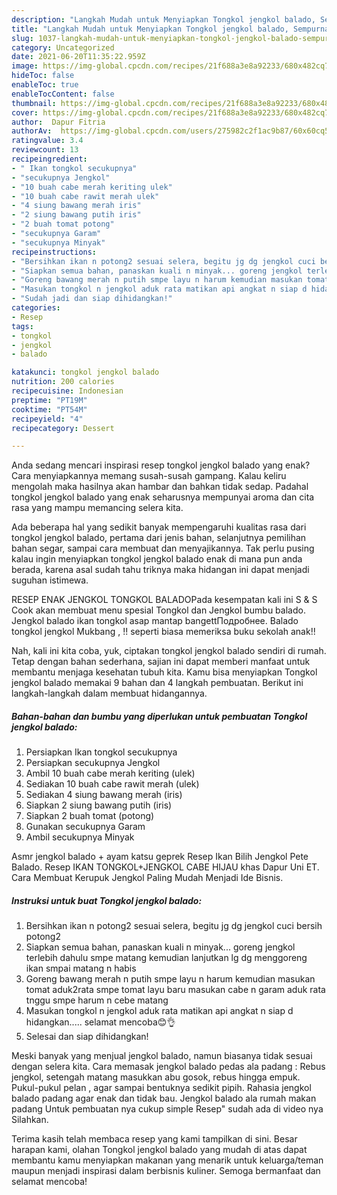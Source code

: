 ```yaml
---
description: "Langkah Mudah untuk Menyiapkan Tongkol jengkol balado, Sempurna"
title: "Langkah Mudah untuk Menyiapkan Tongkol jengkol balado, Sempurna"
slug: 1037-langkah-mudah-untuk-menyiapkan-tongkol-jengkol-balado-sempurna
category: Uncategorized
date: 2021-06-20T11:35:22.959Z
image: https://img-global.cpcdn.com/recipes/21f688a3e8a92233/680x482cq70/tongkol-jengkol-balado-foto-resep-utama.jpg
hideToc: false
enableToc: true
enableTocContent: false
thumbnail: https://img-global.cpcdn.com/recipes/21f688a3e8a92233/680x482cq70/tongkol-jengkol-balado-foto-resep-utama.jpg
cover: https://img-global.cpcdn.com/recipes/21f688a3e8a92233/680x482cq70/tongkol-jengkol-balado-foto-resep-utama.jpg
author:  Dapur Fitria
authorAv:  https://img-global.cpcdn.com/users/275982c2f1ac9b87/60x60cq50/avatar.jpg
ratingvalue: 3.4
reviewcount: 13
recipeingredient:
- " Ikan tongkol secukupnya"
- "secukupnya Jengkol"
- "10 buah cabe merah keriting ulek"
- "10 buah cabe rawit merah ulek"
- "4 siung bawang merah iris"
- "2 siung bawang putih iris"
- "2 buah tomat potong"
- "secukupnya Garam"
- "secukupnya Minyak"
recipeinstructions:
- "Bersihkan ikan n potong2 sesuai selera, begitu jg dg jengkol cuci bersih potong2"
- "Siapkan semua bahan, panaskan kuali n minyak... goreng jengkol terlebih dahulu smpe matang kemudian lanjutkan lg dg menggoreng ikan smpai matang n habis"
- "Goreng bawang merah n putih smpe layu n harum kemudian masukan tomat aduk2rata smpe tomat layu baru masukan cabe n garam aduk rata tnggu smpe harum n cebe matang"
- "Masukan tongkol n jengkol aduk rata matikan api angkat n siap d hidangkan..... selamat mencoba😊👌"
- "Sudah jadi dan siap dihidangkan!"
categories:
- Resep
tags:
- tongkol
- jengkol
- balado

katakunci: tongkol jengkol balado 
nutrition: 200 calories
recipecuisine: Indonesian
preptime: "PT19M"
cooktime: "PT54M"
recipeyield: "4"
recipecategory: Dessert

---
```



Anda sedang mencari inspirasi resep tongkol jengkol balado yang enak? Cara menyiapkannya memang susah-susah gampang. Kalau keliru mengolah maka hasilnya akan hambar dan bahkan tidak sedap. Padahal tongkol jengkol balado yang enak seharusnya mempunyai aroma dan cita rasa yang mampu memancing selera kita.


Ada beberapa hal yang sedikit banyak mempengaruhi kualitas rasa dari tongkol jengkol balado, pertama dari jenis bahan, selanjutnya pemilihan bahan segar, sampai cara membuat dan menyajikannya. Tak perlu pusing kalau ingin menyiapkan tongkol jengkol balado enak di mana pun anda berada, karena asal sudah tahu triknya maka hidangan ini dapat menjadi suguhan istimewa.

RESEP ENAK JENGKOL TONGKOL BALADOPada kesempatan kali ini S &amp; S Cook akan membuat menu spesial Tongkol dan Jengkol bumbu balado. Jengkol balado ikan tongkol asap mantap bangettПодробнее. Balado tongkol jengkol Mukbang , !! seperti biasa memeriksa buku sekolah anak!!


Nah, kali ini kita coba, yuk, ciptakan tongkol jengkol balado sendiri di rumah. Tetap dengan bahan sederhana, sajian ini dapat memberi manfaat untuk membantu menjaga kesehatan tubuh kita. Kamu bisa menyiapkan Tongkol jengkol balado memakai 9 bahan dan 4 langkah pembuatan. Berikut ini langkah-langkah dalam membuat hidangannya.

<!--inarticleads1-->

##### Bahan-bahan dan bumbu yang diperlukan untuk pembuatan Tongkol jengkol balado:

1. Persiapkan  Ikan tongkol secukupnya
1. Persiapkan secukupnya Jengkol
1. Ambil 10 buah cabe merah keriting (ulek)
1. Sediakan 10 buah cabe rawit merah (ulek)
1. Sediakan 4 siung bawang merah (iris)
1. Siapkan 2 siung bawang putih (iris)
1. Siapkan 2 buah tomat (potong)
1. Gunakan secukupnya Garam
1. Ambil secukupnya Minyak


Asmr jengkol balado + ayam katsu geprek Resep Ikan Bilih Jengkol Pete Balado. Resep IKAN TONGKOL+JENGKOL CABE HIJAU khas Dapur Uni ET. Cara Membuat Kerupuk Jengkol Paling Mudah Menjadi Ide Bisnis. 

<!--inarticleads2-->

##### Instruksi untuk buat Tongkol jengkol balado:

1. Bersihkan ikan n potong2 sesuai selera, begitu jg dg jengkol cuci bersih potong2
1. Siapkan semua bahan, panaskan kuali n minyak... goreng jengkol terlebih dahulu smpe matang kemudian lanjutkan lg dg menggoreng ikan smpai matang n habis
1. Goreng bawang merah n putih smpe layu n harum kemudian masukan tomat aduk2rata smpe tomat layu baru masukan cabe n garam aduk rata tnggu smpe harum n cebe matang
1. Masukan tongkol n jengkol aduk rata matikan api angkat n siap d hidangkan..... selamat mencoba😊👌
1. Selesai dan siap dihidangkan!

Meski banyak yang menjual jengkol balado, namun biasanya tidak sesuai dengan selera kita. Cara memasak jengkol balado pedas ala padang : Rebus jengkol, setengah matang masukkan abu gosok, rebus hingga empuk. Pukul-pukul pelan , agar sampai bentuknya sedikit pipih. Rahasia jengkol balado padang agar enak dan tidak bau. Jengkol balado ala rumah makan padang Untuk pembuatan nya cukup simple Resep&#34; sudah ada di video nya Silahkan. 

Terima kasih telah membaca resep yang kami tampilkan di sini. Besar harapan kami, olahan Tongkol jengkol balado yang mudah di atas dapat membantu kamu menyiapkan makanan yang menarik untuk keluarga/teman maupun menjadi inspirasi dalam berbisnis kuliner. Semoga bermanfaat dan selamat mencoba!
